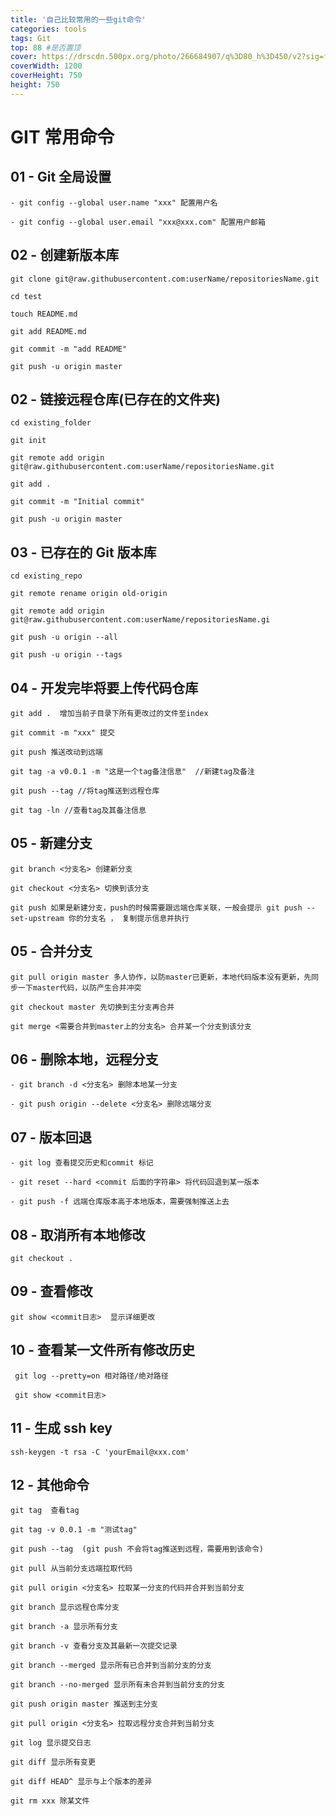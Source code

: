 ```yaml
---
title: '自己比较常用的一些git命令'
categories: tools
tags: Git
top: 88 #是否置顶
cover: https://drscdn.500px.org/photo/266684907/q%3D80_h%3D450/v2?sig=fddd93a565bfc0a0a823bc71cd0423438214b85fcf84920f0a505614f87b5e75
coverWidth: 1200
coverHeight: 750
height: 750
---
```


# GIT 常用命令

<!--more-->

## 01 - Git 全局设置

```
- git config --global user.name "xxx" 配置用户名

- git config --global user.email "xxx@xxx.com" 配置用户邮箱

```

## 02 - 创建新版本库

```
git clone git@raw.githubusercontent.com:userName/repositoriesName.git

cd test

touch README.md

git add README.md

git commit -m "add README"

git push -u origin master
```

## 02 - 链接远程仓库(已存在的文件夹)

```
cd existing_folder

git init

git remote add origin git@raw.githubusercontent.com:userName/repositoriesName.git

git add .

git commit -m "Initial commit"

git push -u origin master

```

## 03 - 已存在的 Git 版本库

```
cd existing_repo

git remote rename origin old-origin

git remote add origin git@raw.githubusercontent.com:userName/repositoriesName.gi

git push -u origin --all

git push -u origin --tags

```

## 04 - 开发完毕将要上传代码仓库

```
git add .  增加当前子目录下所有更改过的文件至index

git commit -m "xxx" 提交

git push 推送改动到远端

git tag -a v0.0.1 -m "这是一个tag备注信息"  //新建tag及备注

git push --tag //将tag推送到远程仓库

git tag -ln //查看tag及其备注信息
```

## 05 - 新建分支

```
git branch <分支名> 创建新分支

git checkout <分支名> 切换到该分支

git push 如果是新建分支，push的时候需要跟远端仓库关联，一般会提示 git push --set-upstream 你的分支名 ， 复制提示信息并执行
```

## 05 - 合并分支

```
git pull origin master 多人协作，以防master已更新，本地代码版本没有更新，先同步一下master代码，以防产生合并冲突

git checkout master 先切换到主分支再合并

git merge <需要合并到master上的分支名> 合并某一个分支到该分支

```

## 06 - 删除本地，远程分支

```
- git branch -d <分支名> 删除本地某一分支

- git push origin --delete <分支名> 删除远端分支
```

## 07 - 版本回退

```
- git log 查看提交历史和commit 标记

- git reset --hard <commit 后面的字符串> 将代码回退到某一版本

- git push -f 远端仓库版本高于本地版本，需要强制推送上去
```

## 08 - 取消所有本地修改

```
git checkout .
```

## 09 - 查看修改

```
git show <commit日志>  显示详细更改
```

## 10 - 查看某一文件所有修改历史

```
 git log --pretty=on 相对路径/绝对路径

 git show <commit日志>
```

## 11 - 生成 ssh key

```
ssh-keygen -t rsa -C 'yourEmail@xxx.com'

```

## 12 - 其他命令

```
git tag  查看tag

git tag -v 0.0.1 -m "测试tag"

git push --tag  (git push 不会将tag推送到远程，需要用到该命令)

git pull 从当前分支远端拉取代码

git pull origin <分支名> 拉取某一分支的代码并合并到当前分支

git branch 显示远程仓库分支

git branch -a 显示所有分支

git branch -v 查看分支及其最新一次提交记录

git branch --merged 显示所有已合并到当前分支的分支

git branch --no-merged 显示所有未合并到当前分支的分支

git push origin master 推送到主分支

git pull origin <分支名> 拉取远程分支合并到当前分支

git log 显示提交日志

git diff 显示所有变更

git diff HEAD^ 显示与上个版本的差异

git rm xxx 除某文件
```
